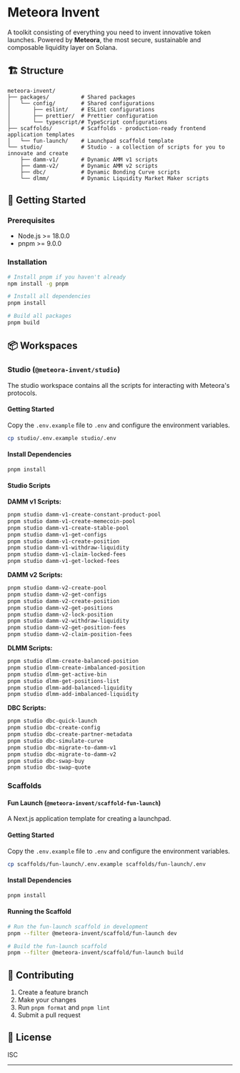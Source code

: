 # Meteora Invent

A toolkit consisting of everything you need to invent innovative token launches. Powered by
**Meteora**, the most secure, sustainable and composable liquidity layer on Solana.

## 🏗️ Structure

```
meteora-invent/
├── packages/          # Shared packages
│   └── config/        # Shared configurations
│       ├── eslint/    # ESLint configurations
│       ├── prettier/  # Prettier configuration
│       └── typescript/# TypeScript configurations
├── scaffolds/         # Scaffolds - production-ready frontend application templates
│   └── fun-launch/    # Launchpad scaffold template
└── studio/            # Studio - a collection of scripts for you to innovate and create
    ├── damm-v1/       # Dynamic AMM v1 scripts
    ├── damm-v2/       # Dynamic AMM v2 scripts
    ├── dbc/           # Dynamic Bonding Curve scripts
    └── dlmm/          # Dynamic Liquidity Market Maker scripts
```

## 🚀 Getting Started

### Prerequisites

- Node.js >= 18.0.0
- pnpm >= 9.0.0

### Installation

```bash
# Install pnpm if you haven't already
npm install -g pnpm

# Install all dependencies
pnpm install

# Build all packages
pnpm build
```

## 📦 Workspaces

### Studio (`@meteora-invent/studio`)

The studio workspace contains all the scripts for interacting with Meteora's protocols.

#### Getting Started

Copy the `.env.example` file to `.env` and configure the environment variables.

```bash
cp studio/.env.example studio/.env
```

#### Install Dependencies

```bash
pnpm install
```

#### Studio Scripts

**DAMM v1 Scripts:**

```bash
pnpm studio damm-v1-create-constant-product-pool
pnpm studio damm-v1-create-memecoin-pool
pnpm studio damm-v1-create-stable-pool
pnpm studio damm-v1-get-configs
pnpm studio damm-v1-create-position
pnpm studio damm-v1-withdraw-liquidity
pnpm studio damm-v1-claim-locked-fees
pnpm studio damm-v1-get-locked-fees
```

**DAMM v2 Scripts:**

```bash
pnpm studio damm-v2-create-pool
pnpm studio damm-v2-get-configs
pnpm studio damm-v2-create-position
pnpm studio damm-v2-get-positions
pnpm studio damm-v2-lock-position
pnpm studio damm-v2-withdraw-liquidity
pnpm studio damm-v2-get-position-fees
pnpm studio damm-v2-claim-position-fees
```

**DLMM Scripts:**

```bash
pnpm studio dlmm-create-balanced-position
pnpm studio dlmm-create-imbalanced-position
pnpm studio dlmm-get-active-bin
pnpm studio dlmm-get-positions-list
pnpm studio dlmm-add-balanced-liquidity
pnpm studio dlmm-add-imbalanced-liquidity
```

**DBC Scripts:**

```bash
pnpm studio dbc-quick-launch
pnpm studio dbc-create-config
pnpm studio dbc-create-partner-metadata
pnpm studio dbc-simulate-curve
pnpm studio dbc-migrate-to-damm-v1
pnpm studio dbc-migrate-to-damm-v2
pnpm studio dbc-swap-buy
pnpm studio dbc-swap-quote
```

### Scaffolds

#### Fun Launch (`@meteora-invent/scaffold-fun-launch`)

A Next.js application template for creating a launchpad.

#### Getting Started

Copy the `.env.example` file to `.env` and configure the environment variables.

```bash
cp scaffolds/fun-launch/.env.example scaffolds/fun-launch/.env
```

#### Install Dependencies

```bash
pnpm install
```

#### Running the Scaffold

```bash
# Run the fun-launch scaffold in development
pnpm --filter @meteora-invent/scaffold/fun-launch dev

# Build the fun-launch scaffold
pnpm --filter @meteora-invent/scaffold/fun-launch build
```

## 🤝 Contributing

1. Create a feature branch
2. Make your changes
3. Run `pnpm format` and `pnpm lint`
4. Submit a pull request

## 📄 License

ISC

---
